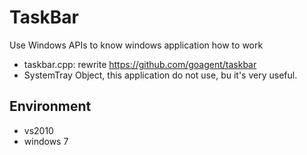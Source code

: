 TaskBar
=======

Use Windows APIs to know windows application how to work

* taskbar.cpp: rewrite https://github.com/goagent/taskbar
* SystemTray Object, this application do not use, bu it's very useful. 

Environment
-----------
*   vs2010
*   windows 7
